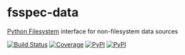 # fsspec-data
[Python Filesystem](https://github.com/fsspec/filesystem_spec) interface for non-filesystem data sources

[![Build Status](https://github.com/timkpaine/fsspec-data/workflows/Build%20Status/badge.svg?branch=main)](https://github.com/timkpaine/fsspec-data/actions?query=workflow%3A%22Build+Status%22)
[![Coverage](https://codecov.io/gh/timkpaine/fsspec-data/branch/main/graph/badge.svg)](https://codecov.io/gh/timkpaine/fsspec-data)
[![PyPI](https://img.shields.io/pypi/l/fsspec-data.svg)](https://pypi.python.org/pypi/fsspec-data)
[![PyPI](https://img.shields.io/pypi/v/fsspec-data.svg)](https://pypi.python.org/pypi/fsspec-data)
